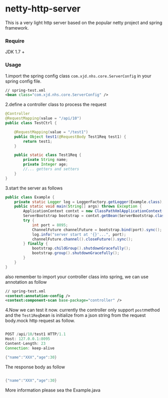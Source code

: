 # netty-http-server
This is a very light http server based on the popular netty project and spring framework.

### Require

JDK 1.7 +


### Usage

1.import the spring config class ``com.xjd.nhs.core.ServerConfig`` in your spring config file.

```xml
// spring-test.xml
<bean class="com.xjd.nhs.core.ServerConfig" />

```

2.define a controller class to process the request

```java
@Controller
@RequestMapping(value = "/api/10")
public class TestCtrl {

	@RequestMapping(value = "/test1")
	public Object test1(@RequestBody Test1Req test1) {
		return test1;
	}

	public static class Test1Req {
		private String name;
		private Integer age;
		//... getters and setters
	}
}

```

3.start the server as follows

```java
public class Example {
	private static Logger log = LoggerFactory.getLogger(Example.class);
	public static void main(String[] args) throws Exception {
		ApplicationContext contxt = new ClassPathXmlApplicationContext("classpath:spring-test.xml");
		ServerBootstrap bootstrap = contxt.getBean(ServerBootstrap.class);
		try {
			int port = 8095;
			ChannelFuture channelFuture = bootstrap.bind(port).sync();
			log.info("server start at '{}'...", port);
			channelFuture.channel().closeFuture().sync();
		} finally {
			bootstrap.childGroup().shutdownGracefully();
			bootstrap.group().shutdownGracefully();
		}
	}
}
```

also remember to import your controller class into spring, we can use annotation as follow

```xml
// spring-test.xml
<context:annotation-config />
<context:component-scan base-package="controller" />

```

4.Now we can test it now. currently the controller only support ``post``method and the ``Test1Req``bean is initialize from a json string from the request body.mock http request as follow.

```java

POST /api/10/test1 HTTP/1.1
Host: 127.0.0.1:8095
Content-Length: 23
Connection: keep-alive

{"name":"XXX","age":30}


```
The response body as follow

```java

{"name":"XXX","age":30}

```

More information please sea the Example.java
